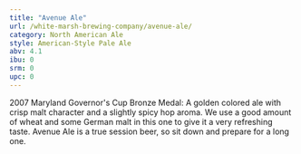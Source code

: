 ```yaml
---
title: "Avenue Ale"
url: /white-marsh-brewing-company/avenue-ale/
category: North American Ale
style: American-Style Pale Ale
abv: 4.1
ibu: 0
srm: 0
upc: 0
---
```

2007 Maryland Governor's Cup Bronze Medal:
A golden colored ale with crisp malt character and a slightly spicy hop aroma. We use a good amount of wheat and some German malt in this one to give it a very refreshing taste. Avenue Ale is a true session beer, so sit down and prepare for a long one.
